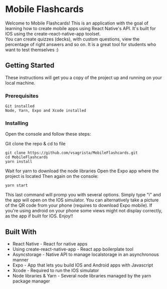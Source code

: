 # Mobile Flashcards

Welcome to Mobile Flashcards! This is an application with the goal of learning how to create mobile apps using React Native's API. It's built for IOS using the create-react-native-app toolset.
<br>
You can create quizzes (decks), with custom questions, view the percentage of right answers and so on. It is a great tool for students who want to test themselves :)

## Getting Started

These instructions will get you a copy of the project up and running on your local machine.

### Prerequisites

```
Git installed
Node, Yarn, Expo and Xcode installed
```

### Installing

Open the console and follow these steps:

Git clone the repo & cd to file

```
git clone https://github.com/vsagrista/MobileFlashcards.git
cd MobileFlashcards
yarn install 
```

Wait for yarn to download the node libraries
Open the Expo app where the project is located
Then again on the console:

```
yarn start
```

This last command will promp you with several options. Simply type "i" and the app will open on the IOS simulator. You can alternatively take a picture of the QR code from your phone (requires to download Expo mobile). If you're using android on your phone some views might not display correctly, as the app if built for IOS. Enjoy!!  

## Built With

* React Native - React for native apps
* Using create-react-native-app - React app boilerplate tool 
* Asyncstorage - Native API to manage localstorage in an asynchronous manner
* Expo - App that lets you build IOS and Android apps with Javascript
* Xcode - Required to run the IOS simulator
* Node libraries & Yarn - Several node libraries managed by the yarn package manager
